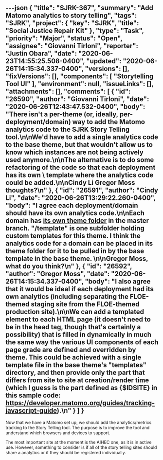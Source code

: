 ---json
{
  "title": "SJRK-367",
  "summary": "Add Matomo analytics to story telling",
  "tags": "SJRK",
  "project": {
    "key": "SJRK",
    "title": "Social Justice Repair Kit"
  },
  "type": "Task",
  "priority": "Major",
  "status": "Open",
  "assignee": "Giovanni Tirloni",
  "reporter": "Justin Obara",
  "date": "2020-06-23T14:55:25.508-0400",
  "updated": "2020-06-26T14:15:34.337-0400",
  "versions": [],
  "fixVersions": [],
  "components": [
    "Storytelling Tool UI"
  ],
  "environment": null,
  "issueLinks": [],
  "attachments": [],
  "comments": [
    {
      "id": "26590",
      "author": "Giovanni Tirloni",
      "date": "2020-06-26T12:43:47.532-0400",
      "body": "There isn't a per-theme (or, ideally, per-deployment/domain) way to add the Matomo analytics code to the SJRK Story Telling tool.\n\nWe'd have to add a single analytics code to the base theme, but that wouldn't allow us to know which instances are not being actively used anymore.\n\nThe alternative is to do some refactoring of the code so that each deployment has its own \\<head> template where the analytics code could be added.\n\nCindy Li Gregor Moss thoughts?\n"
    },
    {
      "id": "26591",
      "author": "Cindy Li",
      "date": "2020-06-26T13:29:22.260-0400",
      "body": "I agree each deployment/domain should have its own analytics code.\n\nEach domain has [its own theme folder](https://github.com/fluid-project/sjrk-story-telling/tree/master/themes) in the master branch. \"/template\" is one subfolder holding custom templates for this theme. I think the analytics code for a domain can be placed in its theme folder for it to be pulled in by the base template in the base theme.&#x20;\n\nGregor Moss, what do you think?\n"
    },
    {
      "id": "26592",
      "author": "Gregor Moss",
      "date": "2020-06-26T14:15:34.337-0400",
      "body": "I also agree that it would be ideal if each deployment had its own analytics (including separating the FLOE-themed staging site from the FLOE-themed production site).\n\nWe can add a templated element to each HTML page (it doesn't need to be in the head tag, though that's certainly a possibility) that is filled in dynamically in much the same way the various UI components of each page grade are defined and overridden by theme. This could be achieved with a single template file in the base theme's \"templates\" directory, and then provide only the part that differs from site to site at creation/render time (which I guess is the part defined as {$IDSITE} in this sample code: <https://developer.matomo.org/guides/tracking-javascript-guide>).\n"
    }
  ]
}
---
Now that we have a Matomo set up, we should add the analytics/metrics tracking to the Story Telling tool. The purpose is to improve the tool and understand which browsers and devices to support.

The most important site at the moment is the AIHEC one, as it is in active use. However, something to consider is if all of the story telling sites should share a analytics or if they should be registered individually.

        